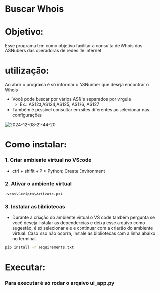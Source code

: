 # Buscar Whois
 
# Objetivo:
 Esse programa tem como objetivo facilitar a consulta de Whois dos ASNubers das operadoras de redes de internet

# utilização:
 Ao abrir o programa é só informar o ASNunber que deseja encontrar o Whois
 * Você pode buscar por vários ASN's separados por virgula
    * Ex.: AS123,AS124,AS125, AS126, AS127
 * Também é possível consultar em sites diferentes ao selecionar nas configurações

 ![2024-12-08-21-44-20](https://github.com/user-attachments/assets/6a03ae4e-1a77-45ad-bb8d-0130712db4bd)


# Como instalar:

 ### 1. Criar ambiente virtual no VScode
 * ctrl + shifit + P > Python: Create Environment

 ### 2. Ativar o ambiente virtual
 ```bash
 .venv\Scripts\Activate.ps1
 ```

 ### 3. Instalar as bibliotecas
 * Durante a criação do ambiente virtual o VS code também pergunta se você deseja instalar as dependencias e deixa esse arquivo como sugestão, é só selecionar ele e continuar com a criação do ambiente virtual. Caso isso não ocorra, instale as bibliotecas com a linha abaixo no terminal.
 ```bash
 pip install -r requirements.txt
 ```

 # Executar:

  ### Para executar é só rodar o arquivo ui_app.py
